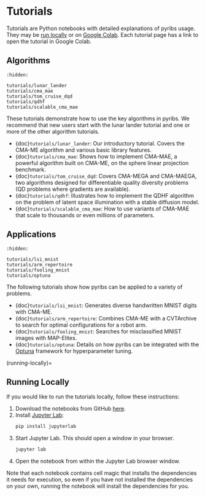 # Tutorials

Tutorials are Python notebooks with detailed explanations of pyribs usage. They
may be [run locally](running-locally) or on
[Google Colab](https://colab.research.google.com/notebooks/intro.ipynb). Each
tutorial page has a link to open the tutorial in Google Colab.

## Algorithms

```{toctree}
:hidden:

tutorials/lunar_lander
tutorials/cma_mae
tutorials/tom_cruise_dqd
tutorials/qdhf
tutorials/scalable_cma_mae
```

These tutorials demonstrate how to use the key algorithms in pyribs. We
recommend that new users start with the lunar lander tutorial and one or more of
the other algorithm tutorials.

- {doc}`tutorials/lunar_lander`: Our introductory tutorial. Covers the CMA-ME
  algorithm and various basic library features.
- {doc}`tutorials/cma_mae`: Shows how to implement CMA-MAE, a powerful algorithm
  built on CMA-ME, on the sphere linear projection benchmark.
- {doc}`tutorials/tom_cruise_dqd`: Covers CMA-MEGA and CMA-MAEGA, two algorithms
  designed for differentiable quality diversity problems (QD problems where
  gradients are available).
- {doc}`tutorials/qdhf`: Illustrates how to implement the QDHF algorithm on the
  problem of latent space illumination with a stable diffusion model.
- {doc}`tutorials/scalable_cma_mae`: How to use variants of CMA-MAE that scale
  to thousands or even millions of parameters.

## Applications

```{toctree}
:hidden:

tutorials/lsi_mnist
tutorials/arm_repertoire
tutorials/fooling_mnist
tutorials/optuna
```

The following tutorials show how pyribs can be applied to a variety of problems.

- {doc}`tutorials/lsi_mnist`: Generates diverse handwritten MNIST digits with
  CMA-ME.
- {doc}`tutorials/arm_repertoire`: Combines CMA-ME with a CVTArchive to search
  for optimal configurations for a robot arm.
- {doc}`tutorials/fooling_mnist`: Searches for misclassified MNIST images with
  MAP-Elites.
- {doc}`tutorials/optuna`: Details on how pyribs can be integrated with the
  [Optuna](https://optuna.org) framework for hyperparameter tuning.

<!--

## Features

Finally, these tutorials provide a closer look at some of the features of
pyribs.

```{toctree}
:hidden:

tutorials/features/example
```

- {doc}`tutorials/features/example`: Placeholder for upcoming tutorials!

-->

<!-- How MyST handles section labels: https://jupyterbook.org/en/stable/content/references.html -->

(running-locally)=

## Running Locally

If you would like to run the tutorials locally, follow these instructions:

1. Download the notebooks from GitHub
   [here](https://github.com/icaros-usc/pyribs/tree/master/examples/tutorials).
2. Install
   [Jupyter Lab](https://jupyterlab.readthedocs.io/en/stable/getting_started/installation.html):
   ```bash
   pip install jupyterlab
   ```
3. Start Jupyter Lab. This should open a window in your browser.
   ```bash
   jupyter lab
   ```
4. Open the notebook from within the Jupyter Lab browser window.

Note that each notebook contains cell magic that installs the dependencies it
needs for execution, so even if you have not installed the dependencies on your
own, running the notebook will install the dependencies for you.
